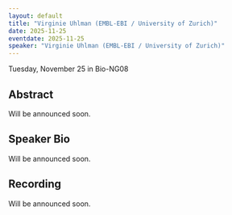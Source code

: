```yaml
---
layout: default
title: "Virginie Uhlman (EMBL-EBI / University of Zurich)"
date: 2025-11-25
eventdate: 2025-11-25
speaker: "Virginie Uhlman (EMBL-EBI / University of Zurich)"
---
```


Tuesday, November 25 
in Bio-NG08

## Abstract
Will be announced soon.

## Speaker Bio
Will be announced soon.

## Recording
Will be announced soon.
